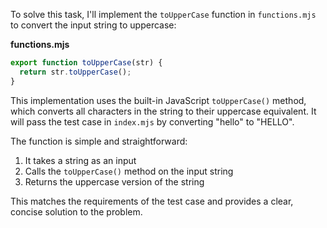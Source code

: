 To solve this task, I'll implement the `toUpperCase` function in `functions.mjs` to convert the input string to uppercase:

**functions.mjs**

```js
export function toUpperCase(str) {
  return str.toUpperCase();
}
```

This implementation uses the built-in JavaScript `toUpperCase()` method, which converts all characters in the string to their uppercase equivalent. It will pass the test case in `index.mjs` by converting "hello" to "HELLO".

The function is simple and straightforward:
1. It takes a string as an input
2. Calls the `toUpperCase()` method on the input string
3. Returns the uppercase version of the string

This matches the requirements of the test case and provides a clear, concise solution to the problem.